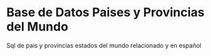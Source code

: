 Base de Datos Paises y Provincias del Mundo
========================

Sql de pais y provincias estados del mundo relacionado y en español